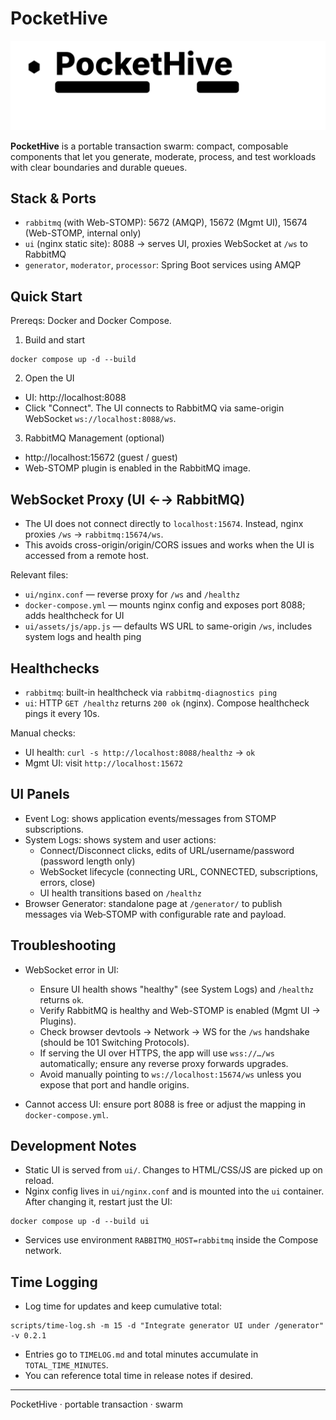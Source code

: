 # PocketHive

![PocketHive logo](pockethive-logo-readme.svg)

**PocketHive** is a portable transaction swarm: compact, composable components that let you generate, moderate, process, and test workloads with clear boundaries and durable queues.

## Stack & Ports

- `rabbitmq` (with Web-STOMP): 5672 (AMQP), 15672 (Mgmt UI), 15674 (Web-STOMP, internal only)
- `ui` (nginx static site): 8088 → serves UI, proxies WebSocket at `/ws` to RabbitMQ
- `generator`, `moderator`, `processor`: Spring Boot services using AMQP

## Quick Start

Prereqs: Docker and Docker Compose.

1) Build and start

```
docker compose up -d --build
```

2) Open the UI

- UI: http://localhost:8088
- Click "Connect". The UI connects to RabbitMQ via same-origin WebSocket `ws://localhost:8088/ws`.

3) RabbitMQ Management (optional)

- http://localhost:15672 (guest / guest)
- Web-STOMP plugin is enabled in the RabbitMQ image.

## WebSocket Proxy (UI ←→ RabbitMQ)

- The UI does not connect directly to `localhost:15674`. Instead, nginx proxies `/ws` → `rabbitmq:15674/ws`.
- This avoids cross-origin/origin/CORS issues and works when the UI is accessed from a remote host.

Relevant files:

- `ui/nginx.conf` — reverse proxy for `/ws` and `/healthz`
- `docker-compose.yml` — mounts nginx config and exposes port 8088; adds healthcheck for UI
- `ui/assets/js/app.js` — defaults WS URL to same-origin `/ws`, includes system logs and health ping

## Healthchecks

- `rabbitmq`: built-in healthcheck via `rabbitmq-diagnostics ping`
- `ui`: HTTP `GET /healthz` returns `200 ok` (nginx). Compose healthcheck pings it every 10s.

Manual checks:

- UI health: `curl -s http://localhost:8088/healthz` → `ok`
- Mgmt UI: visit `http://localhost:15672`

## UI Panels

- Event Log: shows application events/messages from STOMP subscriptions.
- System Logs: shows system and user actions:
  - Connect/Disconnect clicks, edits of URL/username/password (password length only)
  - WebSocket lifecycle (connecting URL, CONNECTED, subscriptions, errors, close)
  - UI health transitions based on `/healthz`
- Browser Generator: standalone page at `/generator/` to publish messages via Web‑STOMP with configurable rate and payload.

## Troubleshooting

- WebSocket error in UI:
  - Ensure UI health shows "healthy" (see System Logs) and `/healthz` returns `ok`.
  - Verify RabbitMQ is healthy and Web-STOMP is enabled (Mgmt UI → Plugins).
  - Check browser devtools → Network → WS for the `/ws` handshake (should be 101 Switching Protocols).
  - If serving the UI over HTTPS, the app will use `wss://…/ws` automatically; ensure any reverse proxy forwards upgrades.
  - Avoid manually pointing to `ws://localhost:15674/ws` unless you expose that port and handle origins.

- Cannot access UI: ensure port 8088 is free or adjust the mapping in `docker-compose.yml`.

## Development Notes

- Static UI is served from `ui/`. Changes to HTML/CSS/JS are picked up on reload.
- Nginx config lives in `ui/nginx.conf` and is mounted into the `ui` container. After changing it, restart just the UI:

```
docker compose up -d --build ui
```

- Services use environment `RABBITMQ_HOST=rabbitmq` inside the Compose network.

## Time Logging

- Log time for updates and keep cumulative total:

```
scripts/time-log.sh -m 15 -d "Integrate generator UI under /generator" -v 0.2.1
```

- Entries go to `TIMELOG.md` and total minutes accumulate in `TOTAL_TIME_MINUTES`.
- You can reference total time in release notes if desired.

---

PocketHive · portable transaction · swarm
